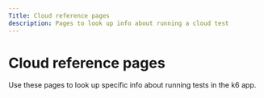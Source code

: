 ```yaml
---
Title: Cloud reference pages
description: Pages to look up info about running a cloud test
---
```


# Cloud reference pages

Use these pages to look up specific info about running tests in the k6 app.

